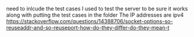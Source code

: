 need to inlcude the test cases I used to test the server to be sure it works along with putting the test cases in the folder
The IP addresses are ipv4
https://stackoverflow.com/questions/14388706/socket-options-so-reuseaddr-and-so-reuseport-how-do-they-differ-do-they-mean-t

<!-- 
git commit -m ""
git add *

git push

 -->